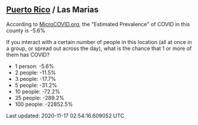 
## [Puerto Rico](/united-states/puerto-rico) / Las Marias

According to [MicroCOVID.org](http://microcovid.org),
the "Estimated Prevalence" of COVID in this county is -5.6%

If you interact with a certain number of people in this location
(all at once in a group, or spread out across the day), what is the chance that
1 or more of them has COVID?

- 1 person: -5.6%
- 2 people: -11.5%
- 3 people: -17.7%
- 5 people: -31.2%
- 10 people: -72.2%
- 25 people: -289.2%
- 100 people: -22852.5%

Last updated: 2020-11-17 02:54:16.609052 UTC
